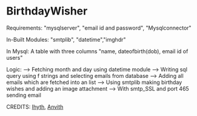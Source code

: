 # BirthdayWisher

Requirements: "mysqlserver", "email id and password", "Mysqlconnector"

In-Built Modules: "smtplib", "datetime","imghdr"

In Mysql:
 A table with three columns "name, dateofbirth(dob), email id of users"

Logic:
  --> Fetching month and day using datetime module
  --> Writing sql query using f strings and selecting emails from database
  --> Adding all emails which are fetched into an list
  --> Using smtplib making birthday wishes and adding an image attachment
  --> With smtp_SSL and port 465 sending email
  

CREDITS: [Ihyth](https://github.com/ihyth),  [Anvith](https://github.com/Anvith-01)
